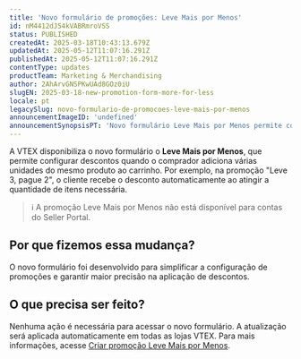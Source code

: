 ```yaml
---
title: 'Novo formulário de promoções: Leve Mais por Menos'
id: nM4412dJ54kVABRmroVSS
status: PUBLISHED
createdAt: 2025-03-18T10:43:13.679Z
updatedAt: 2025-05-12T11:07:16.291Z
publishedAt: 2025-05-12T11:07:16.291Z
contentType: updates
productTeam: Marketing & Merchandising
author: 2AhArvGNSPKwUAd8GOz0iU
slugEN: 2025-03-18-new-promotion-form-more-for-less
locale: pt
legacySlug: novo-formulario-de-promocoes-leve-mais-por-menos
announcementImageID: 'undefined'
announcementSynopsisPT: 'Novo formulário Leve Mais por Menos permite configurar descontos por quantidade no carrinho.'
---
```


A VTEX disponibiliza o novo formulário o **Leve Mais por Menos**, que permite configurar descontos quando o comprador adiciona várias unidades do mesmo produto ao carrinho. Por exemplo, na promoção "Leve 3, pague 2", o cliente recebe o desconto automaticamente ao atingir a quantidade de itens necessária.

> ℹ️ A promoção Leve Mais por Menos não está disponível para contas do Seller Portal.

## Por que fizemos essa mudança?
O novo formulário foi desenvolvido para simplificar a configuração de promoções e garantir maior precisão na aplicação de descontos.

## O que precisa ser feito?
Nenhuma ação é necessária para acessar o novo formulário. A atualização será aplicada automaticamente em todas as lojas VTEX. Para mais informações, acesse [Criar promoção Leve Mais por Menos](https://help.vtex.com/pt/tutorial/leve-mais-por-menos--tutorials_325).

